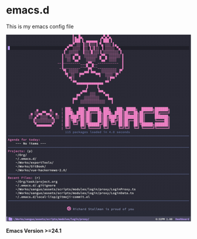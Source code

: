 # emacs.d

This is my emacs config file

![screenshot](https://raw.githubusercontent.com/leonhe/.emacs.d/develop/screenshot.jpg)

**Emacs Version >=24.1**
